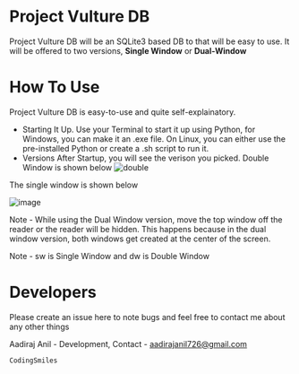 # Project Vulture DB
Project Vulture DB will be an SQLite3 based DB to that will be easy to use. It will be offered to two versions, **Single Window** or **Dual-Window**

# How To Use
Project Vulture DB is easy-to-use and quite self-explainatory.

* Starting It Up. Use your Terminal to start it up using Python, for Windows, you can make it an .exe file. On Linux, you can either use the pre-installed Python or create a .sh script to run it.
* Versions
After Startup, you will see the verison you picked. Double Window is shown below
![double](https://user-images.githubusercontent.com/95686935/147183276-bd994da3-5f60-408b-bb0e-a4034e627876.png)

The single window is shown below

![image](https://user-images.githubusercontent.com/95686935/147186495-e09fbed6-eece-4490-9bfb-833e3ea1b0e6.png)

Note - While using the Dual Window version, move the top window off the reader or the reader will be hidden. This happens because in the dual window version, both windows get created at the center of the screen.

Note - sw is Single Window and dw is Double Window

# Developers
Please create an issue here to note bugs and feel free to contact me about any other things

Aadiraj Anil - Development, Contact - aadirajanil726@gmail.com

```CodingSmiles```

